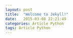 ```yaml
---
layout: post
title:  "Welcome to Jekyll!"
date:   2015-03-08 22:21:49
categories: Article Python
tags: Article Python
---
```

